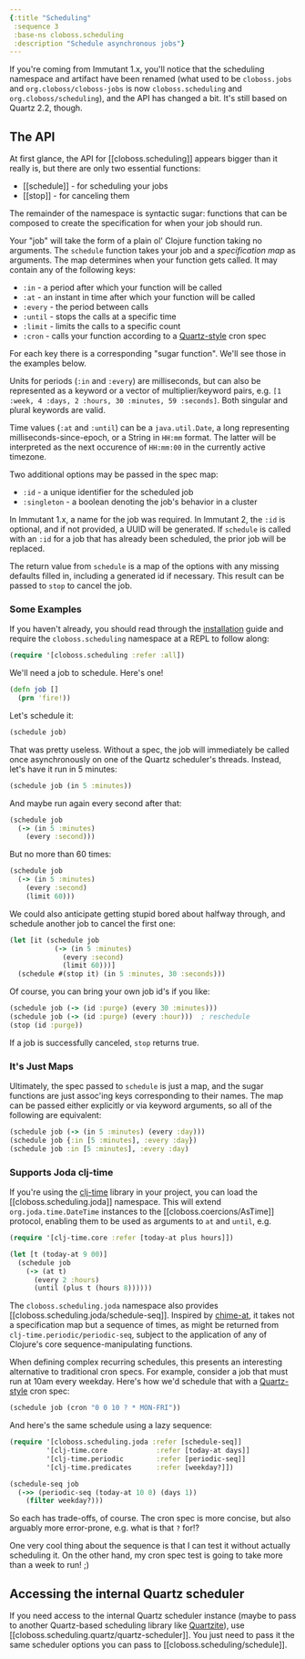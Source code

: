 ```yaml
---
{:title "Scheduling"
 :sequence 3
 :base-ns cloboss.scheduling
 :description "Schedule asynchronous jobs"}
---
```


If you're coming from Immutant 1.x, you'll notice that the scheduling
namespace and artifact have been renamed (what used to be
`cloboss.jobs` and `org.cloboss/cloboss-jobs` is now
`cloboss.scheduling` and `org.cloboss/scheduling`), and the API has
changed a bit.  It's still based on Quartz 2.2, though.

## The API

At first glance, the API for [[cloboss.scheduling]] appears bigger than
it really is, but there are only two essential functions:

* [[schedule]] - for scheduling your jobs
* [[stop]] - for canceling them

The remainder of the namespace is syntactic sugar: functions that can
be composed to create the specification for when your job should run.

Your "job" will take the form of a plain ol' Clojure function taking
no arguments. The `schedule` function takes your job and a
*specification map* as arguments. The map determines when your
function gets called. It may contain any of the following keys:

* `:in` - a period after which your function will be called
* `:at` - an instant in time after which your function will be called
* `:every` - the period between calls
* `:until` - stops the calls at a specific time
* `:limit` - limits the calls to a specific count
* `:cron` - calls your function according to a [Quartz-style] cron spec

For each key there is a corresponding "sugar function". We'll see
those in the examples below.

Units for periods (`:in` and `:every`) are milliseconds, but can also
be represented as a keyword or a vector of multiplier/keyword pairs,
e.g. `[1 :week, 4 :days, 2 :hours, 30 :minutes, 59 :seconds]`. Both
singular and plural keywords are valid.

Time values (`:at` and `:until`) can be a `java.util.Date`, a long
representing milliseconds-since-epoch, or a String in `HH:mm` format.
The latter will be interpreted as the next occurence of `HH:mm:00` in
the currently active timezone.

Two additional options may be passed in the spec map:

* `:id` - a unique identifier for the scheduled job
* `:singleton` - a boolean denoting the job's behavior in a cluster

In Immutant 1.x, a name for the job was required. In Immutant 2, the
`:id` is optional, and if not provided, a UUID will be generated. If
`schedule` is called with an `:id` for a job that has already been
scheduled, the prior job will be replaced.

The return value from `schedule` is a map of the options with any
missing defaults filled in, including a generated id if necessary.
This result can be passed to `stop` to cancel the job.

### Some Examples

If you haven't already, you should read through the [installation]
guide and require the `cloboss.scheduling` namespace at a REPL to
follow along:

```clojure
(require '[cloboss.scheduling :refer :all])
```

We'll need a job to schedule. Here's one!

```clojure
(defn job []
  (prn 'fire!))
```

Let's schedule it:

```clojure
(schedule job)
```

That was pretty useless. Without a spec, the job will immediately be
called once asynchronously on one of the Quartz scheduler's threads.
Instead, let's have it run in 5 minutes:

```clojure
(schedule job (in 5 :minutes))
```

And maybe run again every second after that:

```clojure
(schedule job
  (-> (in 5 :minutes)
    (every :second)))
```

But no more than 60 times:

```clojure
(schedule job
  (-> (in 5 :minutes)
    (every :second)
    (limit 60)))
```

We could also anticipate getting stupid bored about halfway through,
and schedule another job to cancel the first one:

```clojure
(let [it (schedule job
           (-> (in 5 :minutes)
             (every :second)
             (limit 60)))]
  (schedule #(stop it) (in 5 :minutes, 30 :seconds)))
```

Of course, you can bring your own job id's if you like:

```clojure
(schedule job (-> (id :purge) (every 30 :minutes)))
(schedule job (-> (id :purge) (every :hour)))  ; reschedule
(stop (id :purge))
```

If a job is successfully canceled, `stop` returns true.

### It's Just Maps

Ultimately, the spec passed to `schedule` is just a map, and the sugar
functions are just assoc'ing keys corresponding to their names. The
map can be passed either explicitly or via keyword arguments, so all
of the following are equivalent:

```clojure
(schedule job (-> (in 5 :minutes) (every :day)))
(schedule job {:in [5 :minutes], :every :day})
(schedule job :in [5 :minutes], :every :day)
```

### Supports Joda clj-time

If you're using the [clj-time] library in your project, you can load
the [[cloboss.scheduling.joda]] namespace. This will extend
`org.joda.time.DateTime` instances to the
[[cloboss.coercions/AsTime]] protocol, enabling them to be used as
arguments to `at` and `until`, e.g.

```clojure
(require '[clj-time.core :refer [today-at plus hours]])

(let [t (today-at 9 00)]
  (schedule job
    (-> (at t)
      (every 2 :hours)
      (until (plus t (hours 8))))))
```

The `cloboss.scheduling.joda` namespace also provides
[[cloboss.scheduling.joda/schedule-seq]].  Inspired by [chime-at], it
takes not a specification map but a sequence of times, as might be
returned from `clj-time.periodic/periodic-seq`, subject to the
application of any of Clojure's core sequence-manipulating functions.

When defining complex recurring schedules, this presents an
interesting alternative to traditional cron specs. For example,
consider a job that must run at 10am every weekday. Here's how we'd
schedule that with a [Quartz-style] cron spec:

```clojure
(schedule job (cron "0 0 10 ? * MON-FRI"))
```

And here's the same schedule using a lazy sequence:

```clojure
(require '[cloboss.scheduling.joda :refer [schedule-seq]]
         '[clj-time.core            :refer [today-at days]]
         '[clj-time.periodic        :refer [periodic-seq]]
         '[clj-time.predicates      :refer [weekday?]])

(schedule-seq job
  (->> (periodic-seq (today-at 10 0) (days 1))
    (filter weekday?)))
```

So each has trade-offs, of course. The cron spec is more concise, but
also arguably more error-prone, e.g. what is that `?` for!?

One very cool thing about the sequence is that I can test it without
actually scheduling it. On the other hand, my cron spec test is going
to take more than a week to run! ;)

## Accessing the internal Quartz scheduler

If you need access to the internal Quartz scheduler instance (maybe to
pass to another Quartz-based scheduling library like [Quartzite]), use
[[cloboss.scheduling.quartz/quartz-scheduler]]. You just need to pass
it the same scheduler options you can pass to
[[cloboss.scheduling/schedule]].

[Quartz-style]: http://quartz-scheduler.org/documentation/quartz-2.2.x/tutorials/tutorial-lesson-06
[installation]: guide-installation.html
[clj-time]: https://github.com/clj-time/clj-time
[chime-at]: https://github.com/james-henderson/chime#chime-at
[Quartzite]: http://clojurequartz.info/
